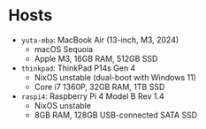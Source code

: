 # Hosts

- `yuta-mba`: MacBook Air (13-inch, M3, 2024)
  - macOS Sequoia
  - Apple M3, 16GB RAM, 512GB SSD
- `thinkpad`: ThinkPad P14s Gen 4
  - NixOS unstable (dual-boot with Windows 11)
  - Core i7 1360P, 32GB RAM, 1TB SSD
- `raspi4`: Raspberry Pi 4 Model B Rev 1.4
  - NixOS unstable
  - 8GB RAM, 128GB USB-connected SATA SSD